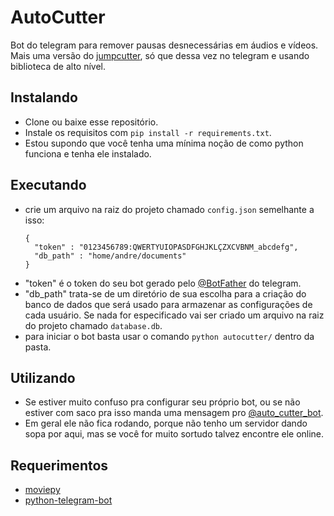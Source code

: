 # AutoCutter
Bot do telegram para remover pausas desnecessárias em áudios e vídeos.
Mais uma versão do [jumpcutter](https://github.com/carykh/jumpcutter), só que dessa vez no telegram e usando biblioteca de alto nível.

## Instalando
- Clone ou baixe esse repositório. 
- Instale os requisitos com ```pip install -r requirements.txt```.
- Estou supondo que você tenha uma mínima noção de como python funciona e tenha ele instalado.

## Executando
- crie um arquivo na raiz do projeto chamado ```config.json``` semelhante a isso:
    ```
    {
      "token" : "0123456789:QWERTYUIOPASDFGHJKLÇZXCVBNM_abcdefg",
      "db_path" : "home/andre/documents"
    }
    ```
- "token" é o token do seu bot gerado pelo [@BotFather](https://telegram.me/BotFather) do telegram.
- "db_path" trata-se de um diretório de sua escolha para a criação do banco de dados que será usado
  para armazenar as configurações de cada usuário. Se nada for especificado vai ser criado um arquivo 
  na raiz do projeto chamado ```database.db```.
- para iniciar o bot basta usar o comando ```python autocutter/``` dentro da pasta.

## Utilizando
- Se estiver muito confuso pra configurar seu próprio bot, 
  ou se não estiver com saco pra isso manda uma mensagem pro [@auto_cutter_bot](https://telegram.me/auto_cutter_bot).
- Em geral ele não fica rodando, porque não tenho um servidor dando sopa por aqui, mas se você for muito sortudo talvez encontre ele online.

## Requerimentos
- [moviepy](https://github.com/Zulko/moviepy)
- [python-telegram-bot](https://github.com/python-telegram-bot/python-telegram-bot)
